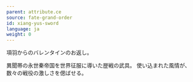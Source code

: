 ```yaml
---
parent: attribute.ce
source: fate-grand-order
id: xiang-yus-sword
language: ja
weight: 0
---
```


項羽からのバレンタインのお返し。

異聞帯の永世秦帝国を世界征服に導いた歴戦の武具。
使い込まれた風情が、数々の戦役の激しさを偲ばせる。
